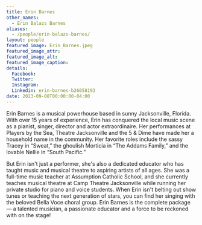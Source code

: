```yaml
---
title: Erin Barnes
other_names: 
  - Erin Balazs Barnes
aliases: 
  - /people/erin-balazs-barnes/
layout: people
featured_image: Erin_Barnes.jpeg
featured_image_attr: 
featured_image_alt: 
featured_image_caption: 
details:
  Facebook: 
  Twitter: 
  Instagram: 
  Linkedin: erin-barnes-b26058193
date: 2023-09-08T00:00:00-04:00
---
```


Erin Barnes is a musical powerhouse based in sunny Jacksonville, Florida. With over 15 years of experience, Erin has conquered the local music scene as a pianist, singer, director and actor extraordinaire. Her performances at Players by the Sea, Theatre Jacksonville and the 5 & Dime have made her a household name in the community. Her favorite roles include the sassy Tracey in “Sweat,” the ghoulish Morticia in “The Addams Family,” and the lovable Nellie in “South Pacific.” 

But Erin isn't just a performer, she's also a dedicated educator who has taught music and musical theatre to aspiring artists of all ages. She was a full-time music teacher at Assumption Catholic School, and she currently teaches musical theatre at Camp Theatre Jacksonville while running her private studio for piano and voice students. When Erin isn't belting out show tunes or teaching the next generation of stars, you can find her singing with the beloved Bella Voce choral group. Erin Barnes is the complete package — a talented musician, a passionate educator and a force to be reckoned with on the stage!